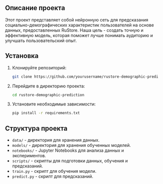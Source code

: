 ## Описание проекта

Этот проект представляет собой нейронную сеть для предсказания социально-демографических характеристик пользователей на основе данных, предоставленных RuStore. Наша цель - создать точную и эффективную модель, которая поможет лучше понимать аудиторию и улучшать пользовательский опыт.

## Установка

1. Клонируйте репозиторий:
    ```bash
    git clone https://github.com/yourusername/rustore-demographic-prediction.git
    ```
2. Перейдите в директорию проекта:
    ```bash
    cd rustore-demographic-prediction
    ```
3. Установите необходимые зависимости:
    ```bash
    pip install -r requirements.txt
    ```

## Структура проекта

- `data/` - директория для хранения данных.
- `models/` - директория для хранения обученных моделей.
- `notebooks/` - Jupyter Notebooks для анализа данных и экспериментов.
- `scripts/` - скрипты для подготовки данных, обучения и предсказаний.
- `train.py` - скрипт для обучения модели.
- `predict.py` - скрипт для предсказаний.
